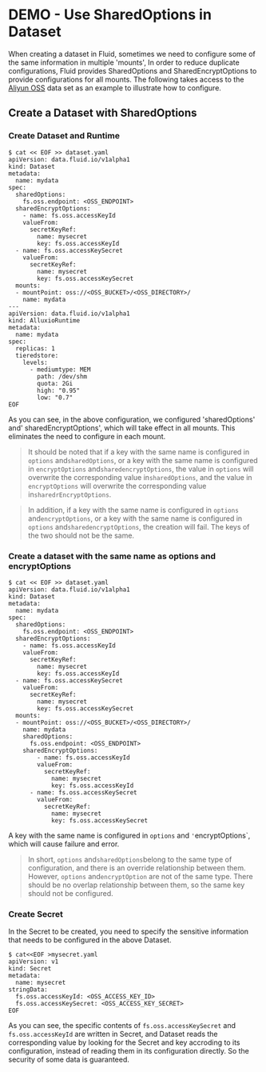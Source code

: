 # DEMO - Use SharedOptions in Dataset

When creating a dataset in Fluid, sometimes we need to configure some of the same information in multiple 'mounts', In order to reduce duplicate configurations, Fluid provides SharedOptions and SharedEncryptOptions to provide configurations for all mounts. The following takes access to the [Aliyun OSS](https://cn.aliyun.com/product/oss) data set as an example to illustrate how to configure.

## Create a Dataset with SharedOptions

### Create Dataset and Runtime

```shell
$ cat << EOF >> dataset.yaml
apiVersion: data.fluid.io/v1alpha1
kind: Dataset
metadata:
  name: mydata
spec:
  sharedOptions:
    fs.oss.endpoint: <OSS_ENDPOINT>
  sharedEncryptOptions:
    - name: fs.oss.accessKeyId
    valueFrom:
      secretKeyRef:
        name: mysecret
        key: fs.oss.accessKeyId
  - name: fs.oss.accessKeySecret
    valueFrom:
      secretKeyRef:
        name: mysecret
        key: fs.oss.accessKeySecret
  mounts:
  - mountPoint: oss://<OSS_BUCKET>/<OSS_DIRECTORY>/
    name: mydata
---
apiVersion: data.fluid.io/v1alpha1
kind: AlluxioRuntime
metadata:
  name: mydata
spec:
  replicas: 1
  tieredstore:
    levels:
      - mediumtype: MEM
        path: /dev/shm
        quota: 2Gi
        high: "0.95"
        low: "0.7"
EOF
```

As you can see, in the above configuration, we configured 'sharedOptions' and' sharedEncryptOptions', which will take effect in all mounts. This eliminates the need to configure in each mount.

> It should be noted that if a key with the same name is configured in `options` and`sharedOptions`, or a key with the same name is configured in `encryptOptions` and`sharedencryptOptions`, the value in `options` will overwrite the corresponding value in`sharedOptions`, and the value in `encryptOptions` will overwrite the corresponding value in`sharedrEncryptOptions`.

> In addition, if a key with the same name is configured in `options` and`encryptOptions`, or a key with the same name is configured in `options` and`sharedencryptOptions`, the creation will fail. The keys of the two should not be the same.
### Create a dataset with the same name as options and encryptOptions
```shell
$ cat << EOF >> dataset.yaml
apiVersion: data.fluid.io/v1alpha1
kind: Dataset
metadata:
  name: mydata
spec:
  sharedOptions:
    fs.oss.endpoint: <OSS_ENDPOINT>
  sharedEncryptOptions:
    - name: fs.oss.accessKeyId
    valueFrom:
      secretKeyRef:
        name: mysecret
        key: fs.oss.accessKeyId
  - name: fs.oss.accessKeySecret
    valueFrom:
      secretKeyRef:
        name: mysecret
        key: fs.oss.accessKeySecret
  mounts:
  - mountPoint: oss://<OSS_BUCKET>/<OSS_DIRECTORY>/
    name: mydata
    sharedOptions:
      fs.oss.endpoint: <OSS_ENDPOINT>
    sharedEncryptOptions:
        - name: fs.oss.accessKeyId
        valueFrom:
          secretKeyRef:
            name: mysecret
            key: fs.oss.accessKeyId
      - name: fs.oss.accessKeySecret
        valueFrom:
          secretKeyRef:
            name: mysecret
            key: fs.oss.accessKeySecret
```

A key with the same name is configured in `options` and `'`encryptOptions`, which will cause failure and error.

> In short, `options` and`sharedOptions`belong to the same type of configuration, and there is an override relationship between them. However, `options` and`encryptOption` are not of the same type. There should be no overlap relationship between them, so the same key should not be configured.

### Create Secret

In the Secret to be created, you need to specify the sensitive information that needs to be configured in the above Dataset.

```shell
$ cat<<EOF >mysecret.yaml
apiVersion: v1
kind: Secret
metadata:
  name: mysecret
stringData:
  fs.oss.accessKeyId: <OSS_ACCESS_KEY_ID>
  fs.oss.accessKeySecret: <OSS_ACCESS_KEY_SECRET>
EOF
```

As you can see, the specific contents of `fs.oss.accessKeySecret` and `fs.oss.accessKeyId` are written in Secret, and Dataset reads the corresponding value by looking for the Secret and key accroding to its configuration, instead of reading them in its configuration directly. So the security of some data is guaranteed.

